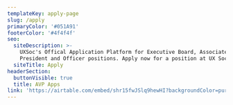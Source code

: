 ```yaml
---
templateKey: apply-page
slug: /apply
primaryColor: '#051A91'
footerColor: '#4f4f4f'
seo:
  siteDescription: >-
    UXSoc's Offical Application Platform for Executive Board, Associate Vice
    President and Officer positions. Apply now for a position at UX Society!
  siteTitle: Apply
headerSection:
  buttonVisible: true
  title: AVP Apps
link: 'https://airtable.com/embed/shr15fwJSlq9hewHI?backgroundColor=purple'
---
```


